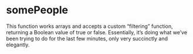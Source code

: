 # somePeople
This function works arrays and accepts a custom “filtering” function, returning a Boolean value of true or false. Essentially, it’s doing what we’ve been trying to do for the last few minutes, only very succinctly and elegantly.
